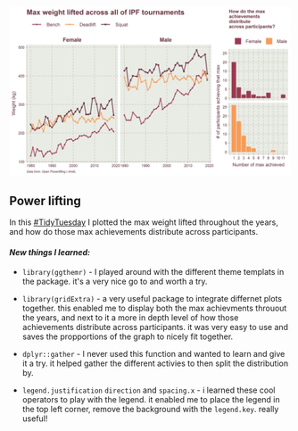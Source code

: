 ![](Max_lift.jpeg)

## Power lifting

In this [#TidyTuesday](https://github.com/rfordatascience/tidytuesday/tree/master/data/2019/2019-10-08) I plotted the max weight lifted throughout the years, and how do those max achievements distribute across participants.


#### *New things I learned:*

* `library(ggthemr)` - I played around with the different theme templats in the package. it's a very nice go to and worth a try.

* `library(gridExtra)` - a very useful package to integrate differnet plots together. this enabled me to display both the max achievments throuout the years, and next to it a more in depth level of how those achievements distribute across participants. it was very easy to use and saves the propportions of the graph to nicely fit together.

* `dplyr::gather` - I never used this function and wanted to learn and give it a try. it helped gather the different activies to then split the distribution by.

* `legend.justification` `direction` and `spacing.x` - i learned these cool operators to play with the legend. it enabled me to place the legend in the top left corner, remove the background with the `legend.key`. really useful!

